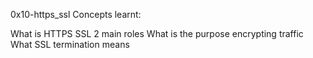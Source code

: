 0x10-https_ssl
Concepts learnt:

What is HTTPS SSL 2 main roles
What is the purpose encrypting traffic
What SSL termination means
